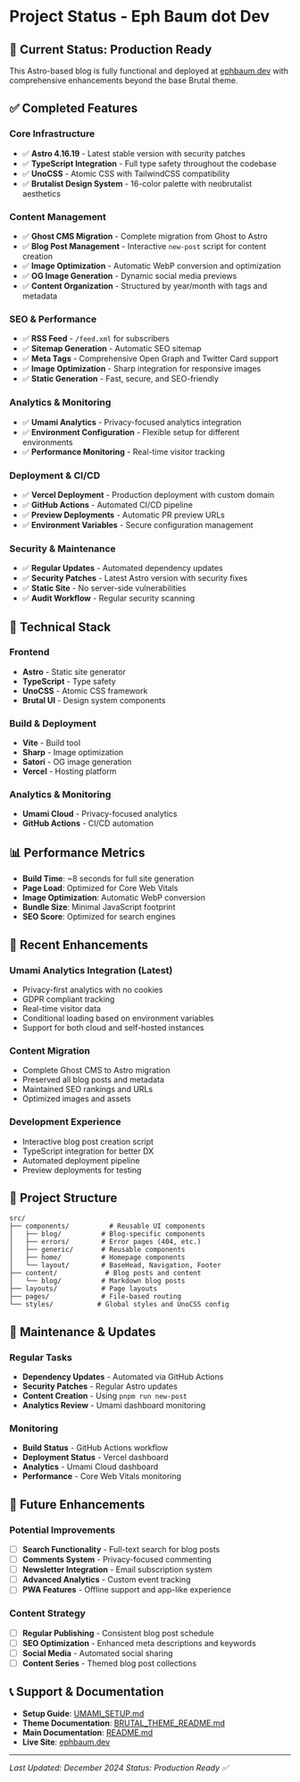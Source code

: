 # Project Status - Eph Baum dot Dev

## 🎯 Current Status: Production Ready

This Astro-based blog is fully functional and deployed at [ephbaum.dev](https://ephbaum.dev) with comprehensive enhancements beyond the base Brutal theme.

## ✅ Completed Features

### Core Infrastructure
- ✅ **Astro 4.16.19** - Latest stable version with security patches
- ✅ **TypeScript Integration** - Full type safety throughout the codebase
- ✅ **UnoCSS** - Atomic CSS with TailwindCSS compatibility
- ✅ **Brutalist Design System** - 16-color palette with neobrutalist aesthetics

### Content Management
- ✅ **Ghost CMS Migration** - Complete migration from Ghost to Astro
- ✅ **Blog Post Management** - Interactive `new-post` script for content creation
- ✅ **Image Optimization** - Automatic WebP conversion and optimization
- ✅ **OG Image Generation** - Dynamic social media previews
- ✅ **Content Organization** - Structured by year/month with tags and metadata

### SEO & Performance
- ✅ **RSS Feed** - `/feed.xml` for subscribers
- ✅ **Sitemap Generation** - Automatic SEO sitemap
- ✅ **Meta Tags** - Comprehensive Open Graph and Twitter Card support
- ✅ **Image Optimization** - Sharp integration for responsive images
- ✅ **Static Generation** - Fast, secure, and SEO-friendly

### Analytics & Monitoring
- ✅ **Umami Analytics** - Privacy-focused analytics integration
- ✅ **Environment Configuration** - Flexible setup for different environments
- ✅ **Performance Monitoring** - Real-time visitor tracking

### Deployment & CI/CD
- ✅ **Vercel Deployment** - Production deployment with custom domain
- ✅ **GitHub Actions** - Automated CI/CD pipeline
- ✅ **Preview Deployments** - Automatic PR preview URLs
- ✅ **Environment Variables** - Secure configuration management

### Security & Maintenance
- ✅ **Regular Updates** - Automated dependency updates
- ✅ **Security Patches** - Latest Astro version with security fixes
- ✅ **Static Site** - No server-side vulnerabilities
- ✅ **Audit Workflow** - Regular security scanning

## 🔧 Technical Stack

### Frontend
- **Astro** - Static site generator
- **TypeScript** - Type safety
- **UnoCSS** - Atomic CSS framework
- **Brutal UI** - Design system components

### Build & Deployment
- **Vite** - Build tool
- **Sharp** - Image optimization
- **Satori** - OG image generation
- **Vercel** - Hosting platform

### Analytics & Monitoring
- **Umami Cloud** - Privacy-focused analytics
- **GitHub Actions** - CI/CD automation

## 📊 Performance Metrics

- **Build Time**: ~8 seconds for full site generation
- **Page Load**: Optimized for Core Web Vitals
- **Image Optimization**: Automatic WebP conversion
- **Bundle Size**: Minimal JavaScript footprint
- **SEO Score**: Optimized for search engines

## 🚀 Recent Enhancements

### Umami Analytics Integration (Latest)
- Privacy-first analytics with no cookies
- GDPR compliant tracking
- Real-time visitor data
- Conditional loading based on environment variables
- Support for both cloud and self-hosted instances

### Content Migration
- Complete Ghost CMS to Astro migration
- Preserved all blog posts and metadata
- Maintained SEO rankings and URLs
- Optimized images and assets

### Development Experience
- Interactive blog post creation script
- TypeScript integration for better DX
- Automated deployment pipeline
- Preview deployments for testing

## 📁 Project Structure

```
src/
├── components/          # Reusable UI components
│   ├── blog/          # Blog-specific components
│   ├── errors/        # Error pages (404, etc.)
│   ├── generic/       # Reusable components
│   ├── home/          # Homepage components
│   └── layout/        # BaseHead, Navigation, Footer
├── content/            # Blog posts and content
│   └── blog/          # Markdown blog posts
├── layouts/           # Page layouts
├── pages/             # File-based routing
└── styles/           # Global styles and UnoCSS config
```

## 🔄 Maintenance & Updates

### Regular Tasks
- **Dependency Updates** - Automated via GitHub Actions
- **Security Patches** - Regular Astro updates
- **Content Creation** - Using `pnpm run new-post`
- **Analytics Review** - Umami dashboard monitoring

### Monitoring
- **Build Status** - GitHub Actions workflow
- **Deployment Status** - Vercel dashboard
- **Analytics** - Umami Cloud dashboard
- **Performance** - Core Web Vitals monitoring

## 🎯 Future Enhancements

### Potential Improvements
- [ ] **Search Functionality** - Full-text search for blog posts
- [ ] **Comments System** - Privacy-focused commenting
- [ ] **Newsletter Integration** - Email subscription system
- [ ] **Advanced Analytics** - Custom event tracking
- [ ] **PWA Features** - Offline support and app-like experience

### Content Strategy
- [ ] **Regular Publishing** - Consistent blog post schedule
- [ ] **SEO Optimization** - Enhanced meta descriptions and keywords
- [ ] **Social Media** - Automated social sharing
- [ ] **Content Series** - Themed blog post collections

## 📞 Support & Documentation

- **Setup Guide**: [UMAMI_SETUP.md](UMAMI_SETUP.md)
- **Theme Documentation**: [BRUTAL_THEME_README.md](BRUTAL_THEME_README.md)
- **Main Documentation**: [README.md](README.md)
- **Live Site**: [ephbaum.dev](https://ephbaum.dev)

---

*Last Updated: December 2024*
*Status: Production Ready ✅*
